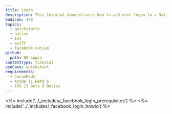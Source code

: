 ```yaml
---
title: Login
description: This tutorial demonstrates how to add user login to a Swift application using native Facebook Login.
budicon: 448
topics:
  - quickstarts
  - native
  - ios
  - swift
  - facebook native
github:
  path: 00-Login
contentType: tutorial
useCase: quickstart
requirements:
  - CocoaPods
  - Xcode 11 Beta 6
  - iOS 13 Beta 8 Device
---
```


<!-- markdownlint-disable MD002 MD041 -->

<%= include('../_includes/_facebook_login_prerequisites') %>
<%= include('../_includes/_facebook_login_howto') %>
